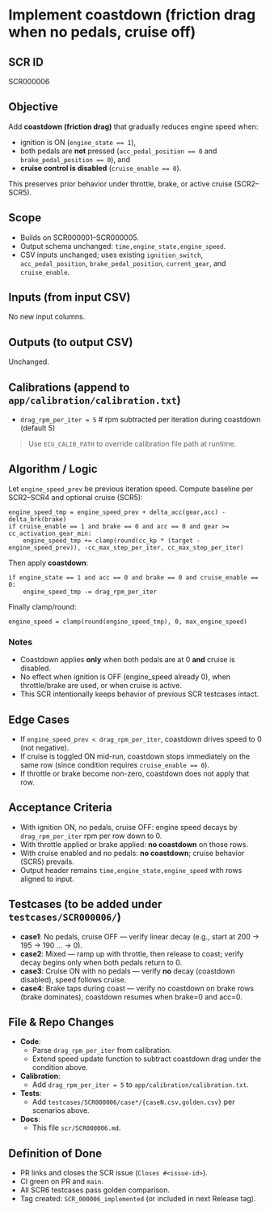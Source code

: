 # Implement coastdown (friction drag when no pedals, cruise off)

## SCR ID
SCR000006

## Objective
Add **coastdown (friction drag)** that gradually reduces engine speed when:
- ignition is ON (`engine_state == 1`),
- both pedals are **not** pressed (`acc_pedal_position == 0` and `brake_pedal_position == 0`), and
- **cruise control is disabled** (`cruise_enable == 0`).

This preserves prior behavior under throttle, brake, or active cruise (SCR2–SCR5).

## Scope
- Builds on SCR000001–SCR000005.
- Output schema unchanged: `time,engine_state,engine_speed`.
- CSV inputs unchanged; uses existing `ignition_switch`, `acc_pedal_position`, `brake_pedal_position`, `current_gear`, and `cruise_enable`.

## Inputs (from input CSV)
No new input columns.

## Outputs (to output CSV)
Unchanged.

## Calibrations (append to `app/calibration/calibration.txt`)
- `drag_rpm_per_iter = 5`  # rpm subtracted per iteration during coastdown (default 5)

> Use `ECU_CALIB_PATH` to override calibration file path at runtime.

## Algorithm / Logic
Let `engine_speed_prev` be previous iteration speed. Compute baseline per SCR2–SCR4 and optional cruise (SCR5):
```
engine_speed_tmp = engine_speed_prev + delta_acc(gear,acc) - delta_brk(brake)
if cruise_enable == 1 and brake == 0 and acc == 0 and gear >= cc_activation_gear_min:
    engine_speed_tmp += clamp(round(cc_kp * (target - engine_speed_prev)), -cc_max_step_per_iter, cc_max_step_per_iter)
```
Then apply **coastdown**:
```
if engine_state == 1 and acc == 0 and brake == 0 and cruise_enable == 0:
    engine_speed_tmp -= drag_rpm_per_iter
```
Finally clamp/round:
```
engine_speed = clamp(round(engine_speed_tmp), 0, max_engine_speed)
```

### Notes
- Coastdown applies **only** when both pedals are at 0 **and** cruise is disabled.
- No effect when ignition is OFF (engine_speed already 0), when throttle/brake are used, or when cruise is active.
- This SCR intentionally keeps behavior of previous SCR testcases intact.

## Edge Cases
- If `engine_speed_prev < drag_rpm_per_iter`, coastdown drives speed to 0 (not negative).
- If cruise is toggled ON mid-run, coastdown stops immediately on the same row (since condition requires `cruise_enable == 0`).
- If throttle or brake become non-zero, coastdown does not apply that row.

## Acceptance Criteria
- With ignition ON, no pedals, cruise OFF: engine speed decays by `drag_rpm_per_iter` rpm per row down to 0.
- With throttle applied or brake applied: **no coastdown** on those rows.
- With cruise enabled and no pedals: **no coastdown**; cruise behavior (SCR5) prevails.
- Output header remains `time,engine_state,engine_speed` with rows aligned to input.

## Testcases (to be added under `testcases/SCR000006/`)
- **case1**: No pedals, cruise OFF — verify linear decay (e.g., start at 200 → 195 → 190 ... → 0).
- **case2**: Mixed — ramp up with throttle, then release to coast; verify decay begins only when both pedals return to 0.
- **case3**: Cruise ON with no pedals — verify **no** decay (coastdown disabled), speed follows cruise.
- **case4**: Brake taps during coast — verify no coastdown on brake rows (brake dominates), coastdown resumes when brake=0 and acc=0.

## File & Repo Changes
- **Code**:
  - Parse `drag_rpm_per_iter` from calibration.
  - Extend speed update function to subtract coastdown drag under the condition above.
- **Calibration**:
  - Add `drag_rpm_per_iter = 5` to `app/calibration/calibration.txt`.
- **Tests**:
  - Add `testcases/SCR000006/case*/{caseN.csv,golden.csv}` per scenarios above.
- **Docs**:
  - This file `scr/SCR000006.md`.

## Definition of Done
- PR links and closes the SCR issue (`Closes #<issue-id>`).
- CI green on PR and `main`.
- All SCR6 testcases pass golden comparison.
- Tag created: `SCR_000006_implemented` (or included in next Release tag).
